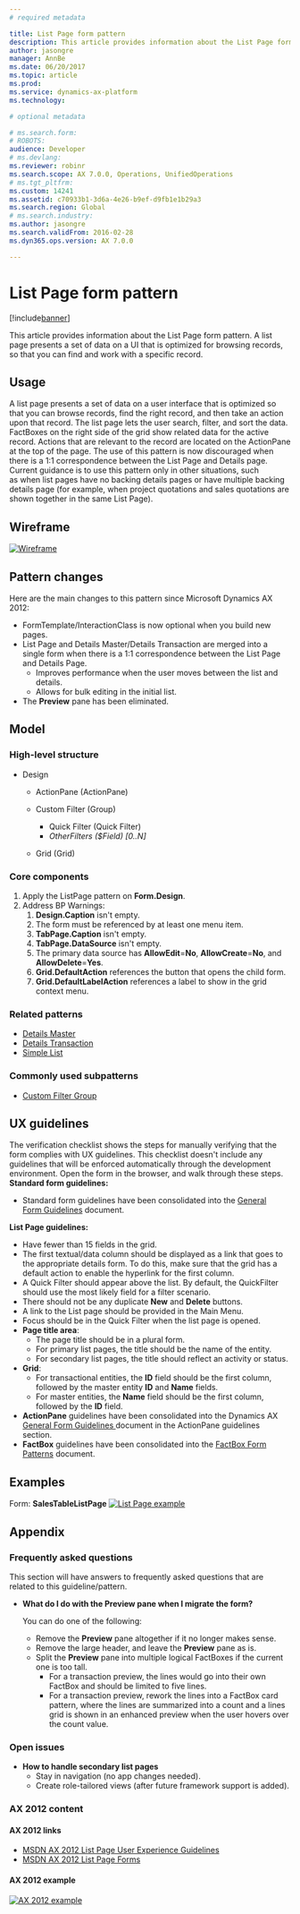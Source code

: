 ```yaml
---
# required metadata

title: List Page form pattern
description: This article provides information about the List Page form pattern. A list page presents a set of data on a UI that is optimized for browsing records, so that you can find and work with a specific record. 
author: jasongre
manager: AnnBe
ms.date: 06/20/2017
ms.topic: article
ms.prod: 
ms.service: dynamics-ax-platform
ms.technology: 

# optional metadata

# ms.search.form: 
# ROBOTS: 
audience: Developer 
# ms.devlang: 
ms.reviewer: robinr
ms.search.scope: AX 7.0.0, Operations, UnifiedOperations
# ms.tgt_pltfrm: 
ms.custom: 14241
ms.assetid: c70933b1-3d6a-4e26-b9ef-d9fb1e1b29a3
ms.search.region: Global
# ms.search.industry: 
ms.author: jasongre
ms.search.validFrom: 2016-02-28
ms.dyn365.ops.version: AX 7.0.0

---
```


# List Page form pattern

[!include[banner](../includes/banner.md)]


This article provides information about the List Page form pattern. A list page presents a set of data on a UI that is optimized for browsing records, so that you can find and work with a specific record. 

Usage
-----

A list page presents a set of data on a user interface that is optimized so that you can browse records, find the right record, and then take an action upon that record. The list page lets the user search, filter, and sort the data. FactBoxes on the right side of the grid show related data for the active record. Actions that are relevant to the record are located on the ActionPane at the top of the page. The use of this pattern is now discouraged when there is a 1:1 correspondence between the List Page and Details page. Current guidance is to use this pattern only in other situations, such as when list pages have no backing details pages or have multiple backing details page (for example, when project quotations and sales quotations are shown together in the same List Page).

## Wireframe
[![Wireframe](./media/listpage1-1024x576.png)](./media/listpage1.png)

## Pattern changes
Here are the main changes to this pattern since Microsoft Dynamics AX 2012:

-   FormTemplate/InteractionClass is now optional when you build new pages.
-   List Page and Details Master/Details Transaction are merged into a single form when there is a 1:1 correspondence between the List Page and Details Page.
    -   Improves performance when the user moves between the list and details.
    -   Allows for bulk editing in the initial list.
-   The **Preview** pane has been eliminated.

## Model
### High-level structure

- Design

    - ActionPane (ActionPane)
    - Custom Filter (Group)

        - Quick Filter (Quick Filter)
        - *OtherFilters ($Field) \[0..N\]*

    - Grid (Grid)

### Core components

1.  Apply the ListPage pattern on **Form.Design**.
2.  Address BP Warnings:
    1.  **Design.Caption** isn't empty.
    2.  The form must be referenced by at least one menu item.
    3.  **TabPage.Caption** isn't empty.
    4.  **TabPage.DataSource** isn't empty.
    5.  The primary data source has **AllowEdit**=**No**, **AllowCreate**=**No**, and **AllowDelete**=**Yes**.
    6.  **Grid.DefaultAction** references the button that opens the child form.
    7.  **Grid.DefaultLabelAction** references a label to show in the grid context menu.

### Related patterns

-   [Details Master](details-master-form-pattern.md)
-   [Details Transaction](details-transaction-form-pattern.md)
-   [Simple List](simple-list-form-pattern.md)

### Commonly used subpatterns

-   [Custom Filter Group](custom-filter-group-subpattern.md)

## UX guidelines
The verification checklist shows the steps for manually verifying that the form complies with UX guidelines. This checklist doesn't include any guidelines that will be enforced automatically through the development environment. Open the form in the browser, and walk through these steps. **Standard form guidelines:**

-   Standard form guidelines have been consolidated into the [General Form Guidelines](general-form-guidelines.md) document.

**List Page guidelines:**

-   Have fewer than 15 fields in the grid.
-   The first textual/data column should be displayed as a link that goes to the appropriate details form. To do this, make sure that the grid has a default action to enable the hyperlink for the first column.
-   A Quick Filter should appear above the list. By default, the QuickFilter should use the most likely field for a filter scenario.
-   There should not be any duplicate **New** and **Delete** buttons.
-   A link to the List page should be provided in the Main Menu.
-   Focus should be in the Quick Filter when the list page is opened.
-   **Page title area**:
    -   The page title should be in a plural form.
    -   For primary list pages, the title should be the name of the entity.
    -   For secondary list pages, the title should reflect an activity or status.
-   **Grid**:
    -   For transactional entities, the **ID** field should be the first column, followed by the master entity **ID** and **Name** fields.
    -   For master entities, the **Name** field should be the first column, followed by the **ID** field.
-   **ActionPane** guidelines have been consolidated into the Dynamics AX [General Form Guidelines ](general-form-guidelines.md) document in the ActionPane guidelines section.
-   **FactBox** guidelines have been consolidated into the [FactBox Form Patterns](factbox-form-patterns.md) document.

## Examples
Form: **SalesTableListPage** [![List Page example](./media/listpage2-1024x510.png)](./media/listpage2.png)

## Appendix
### Frequently asked questions

This section will have answers to frequently asked questions that are related to this guideline/pattern.

-   **What do I do with the Preview pane when I migrate the form?**

    You can do one of the following:

    -   Remove the **Preview** pane altogether if it no longer makes sense.
    -   Remove the large header, and leave the **Preview** pane as is.
    -   Split the **Preview** pane into multiple logical FactBoxes if the current one is too tall.
        -   For a transaction preview, the lines would go into their own FactBox and should be limited to five lines.
        -   For a transaction preview, rework the lines into a FactBox card pattern, where the lines are summarized into a count and a lines grid is shown in an enhanced preview when the user hovers over the count value.

### Open issues

-   **How to handle secondary list pages**
    -   Stay in navigation (no app changes needed).
    -   Create role-tailored views (after future framework support is added).

### AX 2012 content

#### AX 2012 links

-   [MSDN AX 2012 List Page User Experience Guidelines](http://msdn.microsoft.com/EN-US/library/gg853328.aspx)
-   [MSDN AX 2012 List Page Forms](http://msdn.microsoft.com/en-us/library/cc635077.aspx)

#### AX 2012 example

[![AX 2012 example](./media/listpage3-1024x671.png)](./media/listpage3.png)
